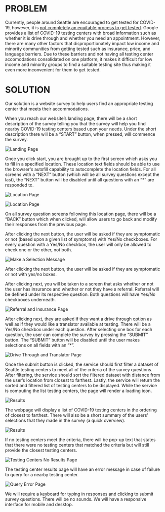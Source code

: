 # PROBLEM #
Currently, people around Seattle are encouraged to get tested for COVID-19, however, it is [not completely an equitable process to get tested](https://www.kff.org/coronavirus-covid-19/issue-brief/low-income-and-communities-of-color-at-higher-risk-of-serious-illness-if-infected-with-coronavirus/). Google provides a list of COVID-19 testing centers with broad information such as whether it is drive through and whether you need an appointment. However, there are many other factors that disproportionately impact low income and minority communities from getting tested such as insurance, price, and language barriers. Due to these barriers and not having all testing center accomodations consolidated on one platform, it makes it difficult for low income and minority groups to find a suitable testing site thus making it even more inconvenient for them to get tested. 


# SOLUTION #
Our solution is a website survey to help users find an appropriate testing center that meets their accommodations. 

When you reach our website’s landing page, there will be a short description of the survey telling you that the survey will help you find nearby COVID-19 testing centers based upon your needs. Under the short description there will be a “START” button, when pressed, will commence the survey.

![Landing Page](./design-spec-images/landing-page.png)

Once you click start, you are brought up to the first screen which asks you to fill in a specified location. These location text fields should be able to use the browser's autofill capability to autocomplete the location fields. For all screens with a “NEXT” button (which will be all survey questions except the last), the “NEXT” button will be disabled until all questions with an “*” are responded to. 

![Location Page](./design-spec-images/address-button-disabled.png)

![Location Page](./design-spec-images/address.png)

On all survey question screens following this location page, there will be a “BACK” button which when clicked, will allow users to go back and modify their responses from the previous page.

After clicking the next button, the user will be asked if they are symptomatic or not (based upon a given list of symptoms) with Yes/No checkboxes.  For every question with a Yes/No checkbox, the user will only be allowed to check one or the other, not both.

![Make a Selection Message](./design-spec-images/symptomatic.png)

After clicking the next button, the user will be asked if they are symptomatic or not with yes/no boxes.

After clicking next, you will be taken to a screen that asks whether or not the user has insurance and whether or not they have a referral.  Referral will be defined under its respective question.  Both questions will have Yes/No checkboxes underneath.

![Referral and Insurance Page](./design-spec-images/insured-referral.png)

After clicking next, they are asked if they want a drive through option as well as if they would like a translator available at testing.  There will be a Yes/No checkbox under each question.  After selecting one box for each question, the user can complete the survey by pressing the “SUBMIT” button.  The “SUBMIT” button will be disabled until the user makes selections on all fields with an “*”.

![Drive Through and Translator Page](./design-spec-images/drive-through-translator.png)

Once the submit button is clicked, the service should first filter a dataset of Seattle testing centers to meet all of the criteria of the survey questions. After filtering, the service should sort the filtered dataset with distance from the user’s location from closest to farthest. Lastly, the service will return the sorted and filtered list of testing centers to be displayed. While the service is computing the list testing centers, the page will render a loading icon.

![Results](./design-spec-images/results-loading.png)

The webpage will display a list of COVID-19 testing centers in the ordering of closest to farthest. There will also be a short summary of the users’ selections that they made in the survey (a quick overview).

![Results](./design-spec-images/results.png)

If no testing centers meet the criteria, there will be pop-up text that states that there were no testing centers that matched the criteria but will still provide the closest testing centers.

![Testing Centers No Results Page](./design-spec-images/results-no-criteria.png)

The testing center results page will have an error message in case of failure to query for a nearby testing center. 

![Query Error Page](./design-spec-images/results-error.png)

We will require a keyboard for typing in responses and clicking to submit survey questions. There will be no sounds. We will have a responsive interface for mobile and desktop.
